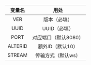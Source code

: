| 变量名     | 用处           |
|:-------:|:------------:|
| VER     | 版本（必填）       |
| UUID    | UUID（必填）     |
| PORT    | 对应端口（默认8080） |
| ALTERID | 额外ID（默认10）   |
| STREAM  | 传输方式（默认ws）   |
